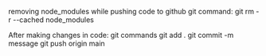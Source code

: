 removing node_modules while pushing code to github
git command: git rm -r --cached node_modules

After making changes in code:
git commands
git add .
git commit -m message
git push origin main